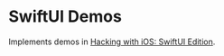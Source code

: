 # SwiftUI Demos

Implements demos in [Hacking with iOS: SwiftUI Edition](https://www.hackingwithswift.com/books/ios-swiftui).

